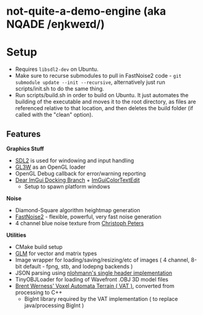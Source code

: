# not-quite-a-demo-engine (aka NQADE /eŋkweɪd/)

# Setup
- Requires `libsdl2-dev` on Ubuntu.
- Make sure to recurse submodules to pull in FastNoise2 code - `git submodule update --init --recursive`, alternatively just run scripts/init.sh to do the same thing.
- Run scripts/build.sh in order to build on Ubuntu. It just automates the building of the executable and moves it to the root directory, as files are referenced relative to that location, and then deletes the build folder (if called with the "clean" option).



## Features
**Graphics Stuff**
- [SDL2](https://wiki.libsdl.org/) is used for windowing and input handling
- [GL3W](https://github.com/skaslev/gl3w) as an OpenGL loader
- OpenGL Debug callback for error/warning reporting
- [Dear ImGui Docking Branch](https://github.com/ocornut/imgui/tree/docking) + [ImGuiColorTextEdit](https://github.com/BalazsJako/ImGuiColorTextEdit)
	- Setup to spawn platform windows


**Noise**
- Diamond-Square algorithm heightmap generation
- [FastNoise2](https://github.com/Auburn/FastNoise2) - flexible, powerful, very fast noise generation
- 4 channel blue noise texture from [Christoph Peters](http://momentsingraphics.de/BlueNoise.html)


**Utilities**
- CMake build setup
- [GLM](http://glm.g-truc.net/0.9.8/api/index.html) for vector and matrix types
- Image wrapper for loading/saving/resizing/etc of images ( 4 channel, 8-bit default - fpng, stb, and lodepng backends )
- JSON parsing using [nlohmann's single header implementation](https://github.com/nlohmann/json)
- TinyOBJLoader for loading of Wavefront .OBJ 3D model files
- [Brent Werness' Voxel Automata Terrain ( VAT )](https://bitbucket.org/BWerness/voxel-automata-terrain/src/master/), converted from processing to C++
	- BigInt library required by the VAT implementation ( to replace java/processing BigInt )
